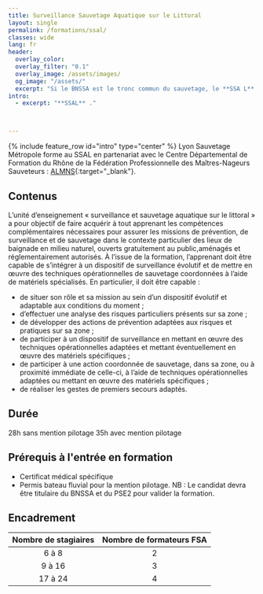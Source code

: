```yaml
---
title: Surveillance Sauvetage Aquatique sur le Littoral
layout: single
permalink: /formations/ssal/
classes: wide
lang: fr
header:   
  overlay_color: 
  overlay_filter: "0.1"
  overlay_image: /assets/images/
  og_image: "/assets/"
  excerpt: "Si le BNSSA est le tronc commun du sauvetage, le **SSA L** est la spécialisation milieu naturel pour les sauvetages sur le littoral. Cette spécialité reconnait à son titulaire les compétences transverses pour surveiller l'ensemble des milieux naturels."
intro:
  - excerpt: "**SSAL** ."



---
```

{% include feature_row id="intro" type="center" %}
Lyon Sauvetage Métropole forme au SSAL en partenariat avec le Centre Départemental de Formation du Rhône de la Fédération Professionnelle des Maîtres-Nageurs Sauveteurs : [ALMNS](https://www.aleaumns.com/){:target="_blank"}.
## Contenus
L’unité d’enseignement « surveillance et sauvetage aquatique sur le littoral » a pour objectif de faire acquérir à tout apprenant les compétences complémentaires nécessaires pour assurer les missions de prévention, de surveillance et de sauvetage dans le contexte particulier des lieux de baignade en milieu naturel, ouverts gratuitement au public,aménagés et réglementairement autorisés.
À l’issue de la formation, l’apprenant doit être capable de s’intégrer à un dispositif de surveillance évolutif et de mettre en œuvre des techniques opérationnelles de sauvetage coordonnées à l’aide de matériels spécialisés. En particulier, il doit être capable :
- de situer son rôle et sa mission au sein d’un dispositif évolutif et adaptable aux conditions du moment ; 
- d’effectuer une analyse des risques particuliers présents sur sa zone ;
- de développer des actions de prévention adaptées aux risques et pratiques sur sa zone ;
- de participer à un dispositif de surveillance en mettant en œuvre des techniques opérationnelles adaptées et mettant éventuellement en œuvre des matériels spécifiques ;
- de participer à une action coordonnée de sauvetage, dans sa zone, ou à proximité immédiate de celle-ci, à l’aide de techniques opérationnelles adaptées ou mettant en œuvre des matériels spécifiques ;
- de réaliser les gestes de premiers secours adaptés.
## Durée
28h sans mention pilotage
35h avec mention pilotage
## Prérequis à l'entrée en formation
- Certificat médical spécifique
- Permis bateau fluvial pour la mention pilotage.
NB : Le candidat devra être titulaire du BNSSA et du PSE2  pour valider la formation.

## Encadrement
| Nombre de stagiaires | Nombre de formateurs FSA |
|:--------:|:--------:|
| 6 à 8 | 2 |
| 9 à 16 | 3 |
| 17 à 24 | 4 |
